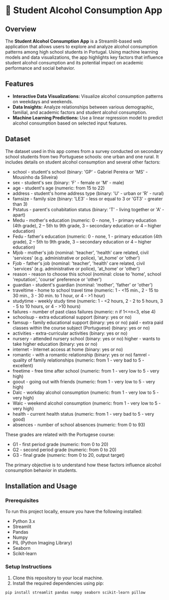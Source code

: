 # 🍷 Student Alcohol Consumption App

## Overview
The **Student Alcohol Consumption App** is a Streamlit-based web application that allows users to explore and analyze alcohol consumption patterns among high school students in Portugal. Using machine learning models and data visualizations, the app highlights key factors that influence student alcohol consumption and its potential impact on academic performance and social behavior.

## Features
- **Interactive Data Visualizations:** Visualize alcohol consumption patterns on weekdays and weekends.
- **Data Insights:** Analyze relationships between various demographic, familial, and academic factors and student alcohol consumption.
- **Machine Learning Predictions:** Use a linear regression model to predict alcohol consumption based on selected input features.

## Dataset
The dataset used in this app comes from a survey conducted on secondary school students from two Portuguese schools: one urban and one rural. It includes details on student alcohol consumption and several other factors:

- school - student's school (binary: 'GP' - Gabriel Pereira or 'MS' - Mousinho da Silveira)
- sex - student's sex (binary: 'F' - female or 'M' - male)
- age - student's age (numeric: from 15 to 22)
- address - student's home address type (binary: 'U' - urban or 'R' - rural)
- famsize - family size (binary: 'LE3' - less or equal to 3 or 'GT3' - greater than 3)
- Pstatus - parent's cohabitation status (binary: 'T' - living together or 'A' - apart)
- Medu - mother's education (numeric: 0 - none, 1 - primary education (4th grade), 2 – 5th to 9th grade, 3 – secondary education or 4 – higher education)
- Fedu - father's education (numeric: 0 - none, 1 - primary education (4th grade), 2 – 5th to 9th grade, 3 – secondary education or 4 – higher education)
- Mjob - mother's job (nominal: 'teacher', 'health' care related, civil 'services' (e.g. administrative or police), 'at_home' or 'other')
- Fjob - father's job (nominal: 'teacher', 'health' care related, civil 'services' (e.g. administrative or police), 'at_home' or 'other')
- reason - reason to choose this school (nominal: close to 'home', school 'reputation', 'course' preference or 'other')
- guardian - student's guardian (nominal: 'mother', 'father' or 'other')
- traveltime - home to school travel time (numeric: 1 - <15 min., 2 - 15 to 30 min., 3 - 30 min. to 1 hour, or 4 - >1 hour)
- studytime - weekly study time (numeric: 1 - <2 hours, 2 - 2 to 5 hours, 3 - 5 to 10 hours, or 4 - >10 hours)
- failures - number of past class failures (numeric: n if 1<=n<3, else 4)
- schoolsup - extra educational support (binary: yes or no)
- famsup - family educational support (binary: yes or no)
paid - extra paid classes within the course subject (Portuguese) (binary: yes or no)
- activities - extra-curricular activities (binary: yes or no)
- nursery - attended nursery school (binary: yes or no)
higher - wants to take higher education (binary: yes or no)
- internet - Internet access at home (binary: yes or no)
- romantic - with a romantic relationship (binary: yes or no)
famrel - quality of family relationships (numeric: from 1 - very bad to 5 - excellent)
- freetime - free time after school (numeric: from 1 - very low to 5 - very high)
- goout - going out with friends (numeric: from 1 - very low to 5 - very high)
- Dalc - workday alcohol consumption (numeric: from 1 - very low to 5 - very high)
- Walc - weekend alcohol consumption (numeric: from 1 - very low to 5 - very high)
- health - current health status (numeric: from 1 - very bad to 5 - very good)
- absences - number of school absences (numeric: from 0 to 93)

These grades are related with the Portugese course:
- G1 - first period grade (numeric: from 0 to 20)
- G2 - second period grade (numeric: from 0 to 20)
- G3 - final grade (numeric: from 0 to 20, output target)

The primary objective is to understand how these factors influence alcohol consumption behavior in students.

## Installation and Usage

### Prerequisites
To run this project locally, ensure you have the following installed:
- Python 3.x
- Streamlit
- Pandas
- Numpy
- PIL (Python Imaging Library)
- Seaborn
- Scikit-learn

### Setup Instructions
1. Clone this repository to your local machine.
2. Install the required dependencies using pip:
```bash
pip install streamlit pandas numpy seaborn scikit-learn pillow